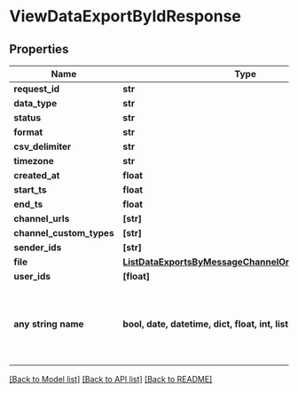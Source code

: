 # ViewDataExportByIdResponse


## Properties
Name | Type | Description | Notes
------------ | ------------- | ------------- | -------------
**request_id** | **str** |  | [optional] 
**data_type** | **str** |  | [optional] 
**status** | **str** |  | [optional] 
**format** | **str** |  | [optional] 
**csv_delimiter** | **str** |  | [optional] 
**timezone** | **str** |  | [optional] 
**created_at** | **float** |  | [optional] 
**start_ts** | **float** |  | [optional] 
**end_ts** | **float** |  | [optional] 
**channel_urls** | **[str]** |  | [optional] 
**channel_custom_types** | **[str]** |  | [optional] 
**sender_ids** | **[str]** |  | [optional] 
**file** | [**ListDataExportsByMessageChannelOrUserResponseFile**](ListDataExportsByMessageChannelOrUserResponseFile.md) |  | [optional] 
**user_ids** | **[float]** |  | [optional] 
**any string name** | **bool, date, datetime, dict, float, int, list, str, none_type** | any string name can be used but the value must be the correct type | [optional]

[[Back to Model list]](../README.md#documentation-for-models) [[Back to API list]](../README.md#documentation-for-api-endpoints) [[Back to README]](../README.md)


